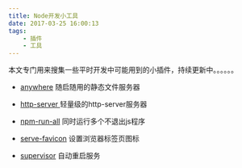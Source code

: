 ```yaml
---
title: Node开发小工具
date: 2017-03-25 16:00:13
tags: 
    - 插件
    - 工具
---
```


本文专门用来搜集一些平时开发中可能用到的小插件，持续更新中。。。。。。
<!--more-->
- [anywhere](https://github.com/JacksonTian/anywhere)   随启随用的静态文件服务器

- [http-server ](https://github.com/indexzero/http-server) 轻量级的http-server服务器

- [npm-run-all](https://www.npmjs.com/package/npm-run-all)  同时运行多个不退出js程序

- [serve-favicon](https://www.npmjs.com/package/serve-favicon) 设置浏览器标签页图标

- [supervisor](https://www.npmjs.com/package/supervisor)  自动重启服务

